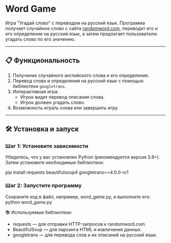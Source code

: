 # Word Game

Игра "Угадай слово" с переводом на русский язык. Программа получает случайное слово с сайта [randomword.com](https://randomword.com/), переводит его и его определение на русский язык, а затем предлагает пользователю угадать слово по его значению.

---

## 📋 Функциональность

1. Получение случайного английского слова и его определения.
2. Перевод слова и определения на русский язык с помощью библиотеки `googletrans`.
3. Интерактивная игра:
   - Игрок видит перевод описания слова.
   - Игрок должен угадать слово.
4. Возможность играть снова или завершить игру.

---

## 🛠️ Установка и запуск

### Шаг 1: Установите зависимости
Убедитесь, что у вас установлен Python (рекомендуется версия 3.8+). Затем установите необходимые библиотеки:

pip install requests beautifulsoup4 googletrans==4.0.0-rc1

### Шаг 2: Запустите программу
Сохраните код в файл, например, word_game.py, и выполните его:
python word_game.py

📚 Используемые библиотеки:

* requests — для отправки HTTP-запросов к randomword.com.
* BeautifulSoup — для парсинга HTML и извлечения данных.
* googletrans — для перевода слов и их описаний на русский язык.